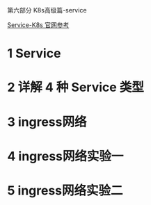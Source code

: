 第六部分 K8s高级篇-service

[Service-K8s 官网参考](https://kubernetes.io/zh/docs/concepts/services-networking/service/)

# 1 Service

# 2 详解 4 种 Service 类型

# 3 ingress网络

# 4 ingress网络实验一

# 5 ingress网络实验二